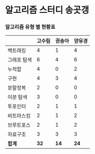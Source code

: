 # 알고리즘 스터디 송곳갱 

### 알고리즘 유형 별 현황표 

|        | 고수림    | 권송아    | 양유경    |
|:-------|:-------|:-------|:-------|
| 백트래킹   | 4      | 1      | 4      |
| 그래프 탐색 | 6      | 4      | 6      |
| 누적합    | 4      | 0      | 2      |
| 구현     | 4      | 3      | 4      |
| 분할정복   | 2      | 0      | 0      |
| 이분 탐색  | 3      | 0      | 0      |
| 투포인터   | 2      | 1      | 1      |
| 비트마스킹  | 2      | 1      | 2      |
| 브루트포스  | 2      | 1      | 2      |
| 자료구조   | 3      | 3      | 3      |
| **합계** | **32** | **14** | **24** |
